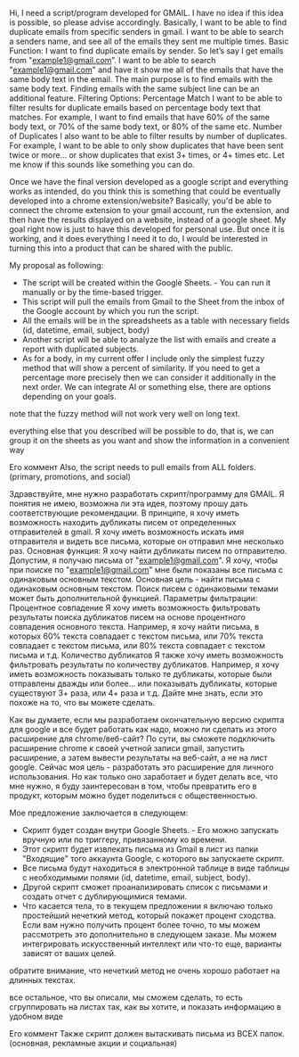 Hi, I need a script/program developed for GMAIL. I have no idea if this idea is possible, so please advise accordingly. Basically, I want to be able to find duplicate emails from specific senders in gmail. I want to be able to search a senders name, and see all of the emails they sent me multiple times. Basic Function: I want to find duplicate emails by sender. So let’s say I get emails from "example1@gmail.com”. I want to be able to search "example1@gmail.com" and have it show me all of the emails that have the same body text in the email. The main purpose is to find emails with the same body text. Finding emails with the same subject line can be an additional feature. Filtering Options: Percentage Match I want to be able to filter results for duplicate emails based on percentage body text that matches. For example, I want to find emails that have 60% of the same body text, or 70% of the same body text, or 80% of the same etc. Number of Duplicates I also want to be able to filter results by number of duplicates. For example, I want to be able to only show duplicates that have been sent twice or more… or show duplicates that exist 3+ times, or 4+ times etc. Let me know if this sounds like something you can do.

Once we have the final version developed as a google script and everything works as intended, do you think this is something that could be eventually developed into a chrome extension/website? Basically, you'd be able to connect the chrome extension to your gmail account, run the extension, and then have the results displayed on a website, instead of a google sheet. My goal right now is just to have this developed for personal use. But once it is working, and it does everything I need it to do, I would be interested in turning this into a product that can be shared with the public.


My proposal as following:
- The script will be created within the Google Sheets. - You can run it manually or by the time-based trigger.
- This script will pull the emails from Gmail to the Sheet from the inbox of the Google account by which you run the script.
- All the emails will be in the spreadsheets as a table with necessary fields (id, datetime, email, subject, body)
- Another script will be able to analyze the list with emails and create a report with duplicated subjects.
- As for a body, in my current offer I include only the simplest fuzzy method that will show a percent of similarity. If you need to get a percentage more precisely then we can consider it additionally in the next order. We can integrate AI or something else, there are options depending on your goals.

note that the fuzzy method will not work very well on long text.

everything else that you described will be possible to do, that is, we can group it on the sheets as you want and show the information in a convenient way

Его коммент
Also, the script needs to pull emails from ALL folders. (primary, promotions, and social)





Здравствуйте, мне нужно разработать скрипт/программу для GMAIL. Я понятия не имею, возможна ли эта идея, поэтому прошу дать соответствующие рекомендации. В принципе, я хочу иметь возможность находить дубликаты писем от определенных отправителей в gmail. Я хочу иметь возможность искать имя отправителя и видеть все письма, которые он отправил мне несколько раз. Основная функция: Я хочу найти дубликаты писем по отправителю. Допустим, я получаю письма от "example1@gmail.com". Я хочу, чтобы при поиске по "example1@gmail.com" мне были показаны все письма с одинаковым основным текстом. Основная цель - найти письма с одинаковым основным текстом. Поиск писем с одинаковыми темами может быть дополнительной функцией. Параметры фильтрации: Процентное совпадение Я хочу иметь возможность фильтровать результаты поиска дубликатов писем на основе процентного совпадения основного текста. Например, я хочу найти письма, в которых 60% текста совпадает с текстом письма, или 70% текста совпадает с текстом письма, или 80% текста совпадает с текстом письма и т.д. Количество дубликатов Я также хочу иметь возможность фильтровать результаты по количеству дубликатов. Например, я хочу иметь возможность показывать только те дубликаты, которые были отправлены дважды или более... или показывать дубликаты, которые существуют 3+ раза, или 4+ раза и т.д. Дайте мне знать, если это похоже на то, что вы можете сделать.

Как вы думаете, если мы разработаем окончательную версию скрипта для google и все будет работать как надо, можно ли сделать из этого расширение для chrome/веб-сайт? По сути, вы сможете подключить расширение chrome к своей учетной записи gmail, запустить расширение, а затем вывести результаты на веб-сайт, а не на лист google. Сейчас моя цель - разработать это расширение для личного использования. Но как только оно заработает и будет делать все, что мне нужно, я буду заинтересован в том, чтобы превратить его в продукт, которым можно будет поделиться с общественностью.


Мое предложение заключается в следующем:
- Скрипт будет создан внутри Google Sheets. - Его можно запускать вручную или по триггеру, привязанному ко времени.
- Этот скрипт будет извлекать письма из Gmail в лист из папки "Входящие" того аккаунта Google, с которого вы запускаете скрипт.
- Все письма будут находиться в электронной таблице в виде таблицы с необходимыми полями (id, datetime, email, subject, body).
- Другой скрипт сможет проанализировать список с письмами и создать отчет с дублирующимися темами.
- Что касается тела, то в текущем предложении я включаю только простейший нечеткий метод, который покажет процент сходства. Если вам нужно получить процент более точно, то мы можем рассмотреть это дополнительно в следующем заказе. Мы можем интегрировать искусственный интеллект или что-то еще, варианты зависят от ваших целей.

обратите внимание, что нечеткий метод не очень хорошо работает на длинных текстах.

все остальное, что вы описали, мы сможем сделать, то есть сгруппировать на листах так, как вы хотите, и показать информацию в удобном виде

Его коммент
Также скрипт должен вытаскивать письма из ВСЕХ папок. (основная, рекламные акции и социальная)






